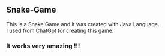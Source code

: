 ## Snake-Game

This is a Snake Game and it was created with Java Language.<br>
I used from <a href="https://chat.openai.com/">ChatGpt</a> for creating this game.

### It works very amazing !!!
